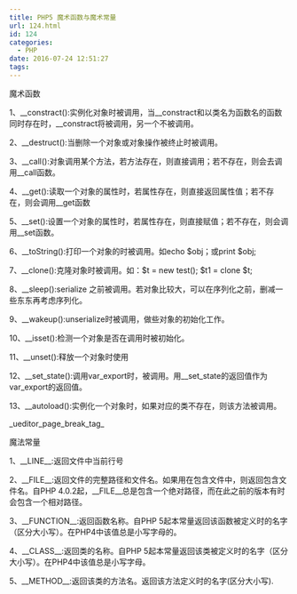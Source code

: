```yaml
---
title: PHP5 魔术函数与魔术常量
url: 124.html
id: 124
categories:
  - PHP
date: 2016-07-24 12:51:27
tags:
---
```


魔术函数  

1、\_\_constract():实例化对象时被调用，当\_\_constract和以类名为函数名的函数同时存在时，__constract将被调用，另一个不被调用。

2、__destruct():当删除一个对象或对象操作被终止时被调用。

  

3、\_\_call():对象调用某个方法，若方法存在，则直接调用；若不存在，则会去调用\_\_call函数。

  

4、\_\_get():读取一个对象的属性时，若属性存在，则直接返回属性值；若不存在，则会调用\_\_get函数

  

5、\_\_set():设置一个对象的属性时，若属性存在，则直接赋值；若不存在，则会调用\_\_set函数。

  

6、__toString():打印一个对象的时被调用。如echo $obj；或print $obj;

  

7、__clone():克隆对象时被调用。如：$t = new test(); $t1 = clone $t;

  

8、__sleep():serialize 之前被调用。若对象比较大，可以在序列化之前，删减一些东东再考虑序列化。

  

9、__wakeup():unserialize时被调用，做些对象的初始化工作。

  

10、__isset():检测一个对象是否在调用时被初始化。

  

11、__unset():释放一个对象时使用

  

12、\_\_set\_state():调用var\_export时，被调用。用\_\_set\_state的返回值作为var\_export的返回值。

  

13、__autoload():实例化一个对象时，如果对应的类不存在，则该方法被调用。

  

  

  

  

\_ueditor\_page\_break\_tag_                                                                    

魔法常量  

1、\_\_LINE\_\_:返回文件中当前行号  

  

2、\_\_FILE\_\_:返回文件的完整路径和文件名。如果用在包含文件中，则返回包含文件名。自PHP 4.0.2起，\_\_FILE\_\_总是包含一个绝对路径，而在此之前的版本有时会包含一个相对路径。

  

3、\_\_FUNCTION\_\_:返回函数名称。自PHP 5起本常量返回该函数被定义时的名字（区分大小写）。在PHP4中该值总是小写字母的。

  

4、\_\_CLASS\_\_:返回类的名称。自PHP 5起本常量返回该类被定义时的名字（区分大小写）。在PHP4中该值总是小写字母。

  

5、\_\_METHOD\_\_:返回该类的方法名。返回该方法定义时的名字(区分大小写).